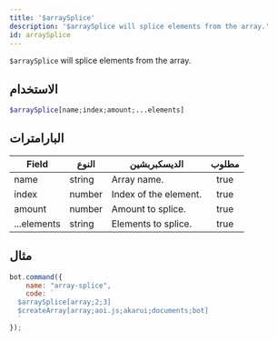 ```yaml
---
title: '$arraySplice'
description: '$arraySplice will splice elements from the array.'
id: arraySplice
---
```


`$arraySplice` will splice elements from the array.

## الاستخدام

```php
$arraySplice[name;index;amount;...elements]
```

## البارامترات

| Field       | النوع  | الديسكبربشين          | مطلوب |
| ----------- | ------ | --------------------- |:-----:|
| name        | string | Array name.           | true  |
| index       | number | Index of the element. | true  |
| amount      | number | Amount to splice.     | true  |
| ...elements | string | Elements to splice.   | true  |

## مثال

```javascript
bot.command({
    name: "array-splice",
    code: `
  $arraySplice[array;2;3]
  $createArray[array;aoi.js;akarui;documents;bot]
  `
});
```